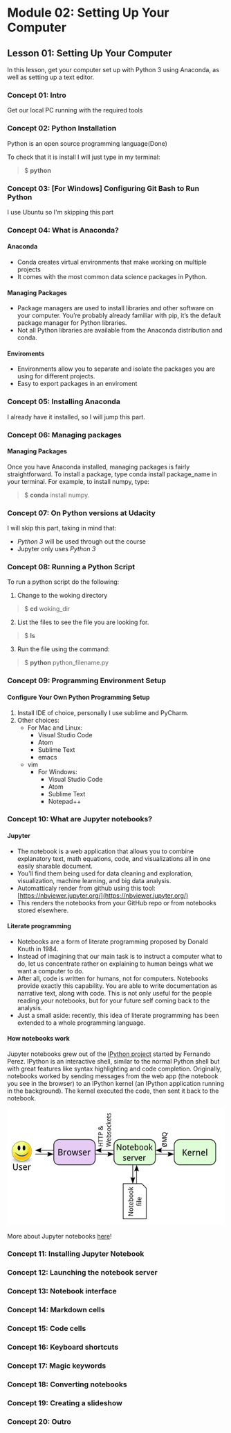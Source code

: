 # Module 02: Setting Up Your Computer

## Lesson 01: Setting Up Your Computer
In this lesson, get your computer set up with Python 3 using Anaconda, as well as setting up a text editor.


### Concept 01: Intro
Get our local PC running with the required tools

### Concept 02: Python Installation
Python is an open source programming language(Done)

To check that it is install I will just type in my terminal:
> $ __python__

### Concept 03: [For Windows] Configuring Git Bash to Run Python
I use Ubuntu so I'm skipping this part

### Concept 04: What is Anaconda?
#### Anaconda

* Conda creates virtual environments that make working on multiple projects
* It comes with the most common data science packages in Python.

#### Managing Packages
* Package managers are used to install libraries and other software on your computer. You’re probably already familiar with pip, it’s the default package manager for Python libraries.
* Not all Python libraries are available from the Anaconda distribution and conda.

#### Enviroments
* Environments allow you to separate and isolate the packages you are using for different projects.
* Easy to export packages in an enviroment


### Concept 05: Installing Anaconda
I already have it installed, so I will jump this part. 

### Concept 06: Managing packages

#### Managing Packages

Once you have Anaconda installed, managing packages is fairly straightforward. To install a package, type conda install package_name in your terminal. For example, to install numpy, type: 
> $ __conda__ install numpy.


### Concept 07: On Python versions at Udacity

I will skip this part, taking in mind that:
* _Python 3_ will be used through out the course
* Jupyter only uses _Python 3_

### Concept 08: Running a Python Script
To run a python script do the following:
1. Change to the woking directory
> $ __cd__ woking_dir 
2. List the files to see the file you are looking for.
> $ __ls__  
3. Run the file using the command:
> $ __python__ python_filename.py 

### Concept 09: Programming Environment Setup

#### Configure Your Own Python Programming Setup
1. Install IDE of choice, personally I use sublime and PyCharm.
2. Other choices:
    * For Mac and Linux:
        * Visual Studio Code
        * Atom
        * Sublime Text
        * emacs
    * vim
        * For Windows:
            * Visual Studio Code
            * Atom
            * Sublime Text
            * Notepad++


### Concept 10: What are Jupyter notebooks?

#### Jupyter
*  The notebook is a web application that allows you to combine explanatory text, math equations, code, and visualizations all in one easily sharable document.
* You'll find them being used for data cleaning and exploration, visualization, machine learning, and big data analysis. 
* Automatticaly render from github using this tool: [https://nbviewer.jupyter.org/](https://nbviewer.jupyter.org/)
* This renders the notebooks from your GitHub repo or from notebooks stored elsewhere.

#### Literate programming
* Notebooks are a form of literate programming proposed by Donald Knuth in 1984.
* Instead of imagining that our main task is to instruct a computer what to do, let us concentrate rather on explaining to human beings what we want a computer to do.
* After all, code is written for humans, not for computers. Notebooks provide exactly this capability. You are able to write documentation as narrative text, along with code. This is not only useful for the people reading your notebooks, but for your future self coming back to the analysis.
* Just a small aside: recently, this idea of literate programming has been extended to a whole programming language.

#### How notebooks work
Jupyter notebooks grew out of the [IPython project](https://ipython.org/) started by Fernando Perez. IPython is an interactive shell, similar to the normal Python shell but with great features like syntax highlighting and code completion. Originally, notebooks worked by sending messages from the web app (the notebook you see in the browser) to an IPython kernel (an IPython application running in the background). The kernel executed the code, then sent it back to the notebook. 

![Architecture](2_1.png?raw=true "Architecture of Jupyter")

More about Jupyter notebooks [here](https://jupyter.readthedocs.io/en/latest/architecture/how_jupyter_ipython_work.html)!

### Concept 11: Installing Jupyter Notebook



### Concept 12: Launching the notebook server



### Concept 13: Notebook interface



### Concept 14: Markdown cells



### Concept 15: Code cells



### Concept 16: Keyboard shortcuts



### Concept 17: Magic keywords



### Concept 18: Converting notebooks



### Concept 19: Creating a slideshow


### Concept 20: Outro